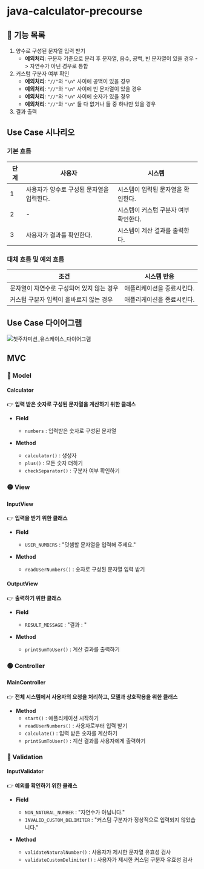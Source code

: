 # java-calculator-precourse

## 📝 기능 목록
1. 양수로 구성된 문자열 입력 받기
    - **예외처리**: 구분자 기준으로 분리 후 문자열, 음수, 공백, 빈 문자열이 있을 경우 -> 자연수가 아닌 경우로 통합
2. 커스텀 구분자 여부 확인
    - **예외처리**: `"//"`와 `"\n"` 사이에 공백이 있을 경우
    - **예외처리**: `"//"`와 `"\n"` 사이에 빈 문자열이 있을 경우
    - **예외처리**: `"//"`와 `"\n"` 사이에 숫자가 있을 경우
    - **예외처리**: `"//"`와 `"\n"` 둘 다 없거나 둘 중 하나만 있을 경우
3. 결과 출력

## Use Case 시나리오
### 기본 흐름

| **단계** | **사용자**                            | **시스템**                                    |
|---------|------------------------------------|--------------------------------------------------|
| 1       | 사용자가 양수로 구성된 문자열을 입력한다.     | 시스템이 입력된 문자열을 확인한다.                                             |
| 2       | -                                 | 시스템이 커스텀 구분자 여부 확인한다.                                               |
| 3       | 사용자가 결과를 확인한다.   | 시스템이 계산 결과를 출력한다.        |

### 대체 흐름 및 예외 흐름

| **조건**                   | **시스템 반응**                                       |
|--------------------------|-----------------------------------------------------|
| 문자열이 자연수로 구성되어 있지 않는 경우   | 애플리케이션을 종료시킨다.   |
| 커스텀 구분자 입력이 올바르지 않는 경우     | 애플리케이션을 종료시킨다.    |


## Use Case  다이어그램
![첫주차미션_유스케이스_다이어그램](https://github.com/user-attachments/assets/f0f818d0-6ee7-40fc-bb6d-8f81956f2dec)

## MVC
### 🔵 Model
#### Calculator
👉 **입력 받은 숫자로 구성된 문자열을 계산하기 위한 클래스**
- **Field**
  - `numbers` : 입력받은 숫자로 구성된 문자열

- **Method**
  - `calculator()` : 생성자
  - `plus()` : 모든 숫자 더하기
  - `checkSeparator()` : 구분자 여부 확인하기

### 🟡 View
#### InputView
👉 **입력을 받기 위한 클래스**
- **Field**
  - `USER_NUMBERS` : "덧셈할 문자열을 입력해 주세요."

- **Method**
  - `readUserNumbers()` : 숫자로 구성된 문자열 입력 받기
#### OutputView
👉 **출력하기 위한 클래스**
- **Field**
  - `RESULT_MESSAGE` : "결과 : "

- **Method**
  - `printSumToUser()` : 계산 결과를 출력하기

### 🟢 Controller
#### MainController
👉 **전체 시스템에서 사용자의 요청을 처리하고, 모델과 상호작용을 위한 클래스**
- **Method**
  - `start()` : 애플리케이션 시작하기
  - `readUserNumbers()` : 사용자로부터 입력 받기
  - `calculate()` : 입력 받은 숫자를 계산하기
  - `printSumToUser()` : 계산 결과를 사용자에게 출력하기

### 🔴 Validation
#### InputValidator  
👉 **예외를 확인하기 위한 클래스**
- **Field**
  - `NON_NATURAL_NUMBER` : "자연수가 아닙니다."
  - `INVALID_CUSTOM_DELIMITER` : "커스텀 구분자가 정상적으로 입력되지 않았습니다."

- **Method**
  - `validateNaturalNumber()` : 사용자가 제시한 문자열 유효성 검사
  - `validateCustomDelimiter()` : 사용자가 제시한 커스텀 구분자 유효성 검사

